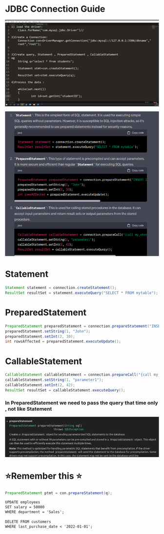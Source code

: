# JDBC Connection Guide
![Alt text](./images/image.png)


![Alt text](./images/image-1.png)  

# Statement
```java
Statement statement = connection.createStatement();
ResultSet resultSet = statement.executeQuery("SELECT * FROM mytable");

```


# PreparedStatement
```java
PreparedStatement preparedStatement = connection.prepareStatement("INSERT INTO mytable (name, age) VALUES (?, ?)");
preparedStatement.setString(1, "John");
preparedStatement.setInt(2, 30);
int rowsAffected = preparedStatement.executeUpdate();
```

# CallableStatement

```java
CallableStatement callableStatement = connection.prepareCall("{call my_stored_procedure(?, ?)}");
callableStatement.setString(1, "parameter1");
callableStatement.setInt(2, 42);
ResultSet resultSet = callableStatement.executeQuery();

```

### In PreparedStatement we need to pass the query that time only , not like Statement 
![Alt text](./images/image-2.png)

# :star:Remember this :star:
 ```java 
 PreparedStatement ptmt = con.prepareStatement(q);
 ```

```mysql
UPDATE employees
SET salary = 50000
WHERE department = 'Sales';

DELETE FROM customers
WHERE last_purchase_date < '2022-01-01';


```
